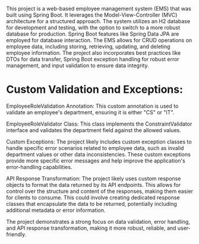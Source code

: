 This project is a web-based employee management system (EMS) that was built using Spring Boot. It leverages the Model-View-Controller (MVC) architecture for a structured approach. The system utilizes an H2 database for development and testing, with the option to switch to a more robust database for production. Spring Boot features like Spring Data JPA are employed for database interaction. The EMS allows for CRUD operations on employee data, including storing, retrieving, updating, and deleting employee information. The project also incorporates best practices like DTOs for data transfer, Spring Boot exception handling for robust error management, and input validation to ensure data integrity.

# Custom Validation and Exceptions:

EmployeeRoleValidation Annotation: 
This custom annotation is used to validate an employee's department, ensuring it is either "CS" or "IT".

EmployeeRoleValidator Class: 
This class implements the ConstraintValidator interface and validates the department field against the allowed values.

Custom Exceptions: 
The project likely includes custom exception classes to handle specific error scenarios related to employee data, such as invalid department values or other data inconsistencies. These custom exceptions provide more specific error messages and help improve the application's error-handling capabilities.

API Response Transformation:
The project likely uses custom response objects to format the data returned by its API endpoints. This allows for control over the structure and content of the responses, making them easier for clients to consume. This could involve creating dedicated response classes that encapsulate the data to be returned, potentially including additional metadata or error information.

The project demonstrates a strong focus on data validation, error handling, and API response transformation, making it more robust, reliable, and user-friendly.
